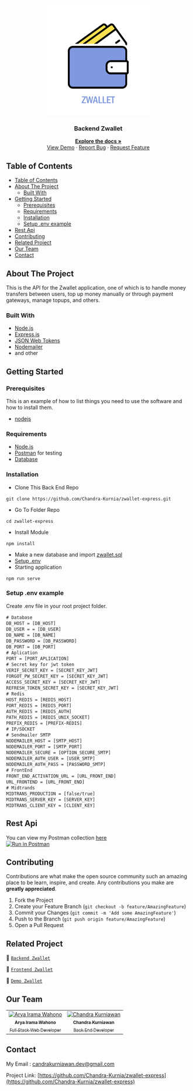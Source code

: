 <br />
<p align="center">
<div align="center">
  <img height="300" src="/src/assets/img/zwallet.png"/>
</div>
  <h3 align="center">Backend Zwallet</h3>
  <p align="center">
    <a href="https://github.com/Chandra-Kurnia/zwallet-express"><strong>Explore the docs »</strong></a>
    <br />
    <a href="https://bit.ly/_zwallet">View Demo</a>
    ·
    <a href="https://github.com/Chandra-Kurnia/zwallet-express/issues">Report Bug</a>
    ·
    <a href="https://github.com/Chandra-Kurnia/zwallet-express/issues">Request Feature</a>
  </p>
</p>



<!-- TABLE OF CONTENTS -->
## Table of Contents

- [Table of Contents](#table-of-contents)
- [About The Project](#about-the-project)
  - [Built With](#built-with)
- [Getting Started](#getting-started)
  - [Prerequisites](#prerequisites)
  - [Requirements](#requirements)
  - [Installation](#installation)
  - [Setup .env example](#setup-env-example)
- [Rest Api](#rest-api)
- [Contributing](#contributing)
- [Related Project](#related-project)
- [Our Team](#our-team)
- [Contact](#contact)



<!-- ABOUT THE PROJECT -->
## About The Project

This is the API for the Zwallet application, one of which is to handle money transfers between users, top up money manually or through payment gateways, manage topups, and others.

### Built With

- [Node.js](https://nodejs.org/en/)
- [Express.js](https://expressjs.com/)
- [JSON Web Tokens](https://jwt.io/)
- [Nodemailer]('https://nodemailer.com/about/')
- and other

<!-- GETTING STARTED -->
## Getting Started

### Prerequisites

This is an example of how to list things you need to use the software and how to install them.

* [nodejs](https://nodejs.org/en/download/)

### Requirements
* [Node.js](https://nodejs.org/en/)
* [Postman](https://www.getpostman.com/) for testing
* [Database](https://drive.google.com/drive/folders/11nolsYnWC3h_4pzD7fuKJnV29yHlzlqM?usp=sharing)

### Installation

- Clone This Back End Repo
```
git clone https://github.com/Chandra-Kurnia/zwallet-express.git
```
- Go To Folder Repo
```
cd zwallet-express
```
- Install Module
```
npm install
```
- Make a new database and import [zwallet.sql](https://drive.google.com/drive/folders/11nolsYnWC3h_4pzD7fuKJnV29yHlzlqM?usp=sharing)
- <a href="#setup-env-example">Setup .env</a>
- Starting application
```
npm run serve
```

### Setup .env example

Create .env file in your root project folder.

```env
# Database
DB_HOST = [DB_HOST]
DB_USER = = [DB_USER]
DB_NAME = [DB_NAME]
DB_PASSWORD = [DB_PASSWORD]
DB_PORT = [DB_PORT]
# Aplication
PORT = [PORT_APLICATION]
# Secret key for jwt token
VERIF_SECRET_KEY = [SECRET_KEY_JWT]
FORGOT_PW_SECRET_KEY = [SECRET_KEY_JWT]
ACCESS_SECRET_KEY = [SECRET_KEY_JWT]
REFRESH_TOKEN_SECRET_KEY = [SECRET_KEY_JWT]
# Redis
HOST_REDIS = [REDIS_HOST]
PORT_REDIS = [REDIS_PORT]
AUTH_REDIS = [REDIS_AUTH]
PATH_REDIS = [REDIS_UNIX_SOCKET]
PREFIX_REDIS = [PREFIX-REDIS]
# IP/SOCKET
# Sendmailer SMTP
NODEMAILER_HOST = [SMTP_HOST]
NODEMAILER_PORT = [SMTP_PORT]
NODEMAILER_SECURE = [OPTION_SECURE_SMTP]
NODEMAILER_AUTH_USER = [USER_SMTP]
NODEMAILER_AUTH_PASS = [PASSWORD_SMTP]
# FrontEnd
FRONT_END_ACTIVATION_URL = [URL_FRONT_END]
URL_FRONTEND = [URL_FRONT_END]
# Midtrands
MIDTRANS_PRODUCTION = [false/true]
MIDTRANS_SERVER_KEY = [SERVER_KEY]
MIDTRANS_CLIENT_KEY = [CLIENT_KEY]
```

## Rest Api

You can view my Postman collection [here](https://www.postman.com/crimson-meadow-842892/workspace/zwallet-team)
</br>
[![Run in Postman](https://run.pstmn.io/button.svg)](https://app.getpostman.com/run-collection/10655215-216719e0-926d-4baa-af5c-d61ed0b8f3b7?action=collection%2Ffork&collection-url=entityId%3D10655215-216719e0-926d-4baa-af5c-d61ed0b8f3b7%26entityType%3Dcollection%26workspaceId%3D2169e154-425f-4fa4-a152-a299344f8bcf)

<!-- CONTRIBUTING -->
## Contributing

Contributions are what make the open source community such an amazing place to be learn, inspire, and create. Any contributions you make are **greatly appreciated**.

1. Fork the Project
2. Create your Feature Branch (`git checkout -b feature/AmazingFeature`)
3. Commit your Changes (`git commit -m 'Add some AmazingFeature'`)
4. Push to the Branch (`git push origin feature/AmazingFeature`)
5. Open a Pull Request



## Related Project
:rocket: [`Backend Zwallet`](https://github.com/Chandra-Kurnia/zwallet-express)

:rocket: [`Frontend Zwallet`](https://github.com/Chandra-Kurnia/zwallet-react)

:rocket: [`Demo Zwallet`](https://bit.ly/_zwallet)

## Our Team

<center>
  <table>
    <tr>
      <td align="center">
        <a href="https://github.com/aryairama">
          <img width="100" src="https://avatars.githubusercontent.com/u/73978824?v=4" alt="Arya Irama Wahono"><br/>
          <sub><b>Arya Irama Wahono</b></sub> <br/>
          <sub>Full Stack Web Developer</sub>
        </a>
      </td>
      <td align="center">
        <a href="https://github.com/Chandra-Kurnia">
          <img width="100" src="https://avatars.githubusercontent.com/u/75248269?v=4" alt="Chandra Kurniawan"><br/>
          <sub><b>Chandra Kurniawan</b></sub> <br/>
          <sub>Back End Developer</sub>
        </a>
      </td>
    </tr>
  </table>
</center>

<!-- CONTACT -->
## Contact

My Email : candrakurniawan.dev@gmail.com

Project Link: [https://github.com/Chandra-Kurnia/zwallet-express](https://github.com/Chandra-Kurnia/zwallet-express)
